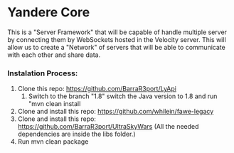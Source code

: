 # Yandere Core
This is a "Server Framework" that will be capable of handle multiple server by connecting them by WebSockets hosted
in the Velocity server. This will allow us to create a "Network" of servers that will be able to communicate with
each other and share data.



### Instalation Process:

1. Clone this repo: https://github.com/BarraR3port/LyApi
    1. Switch to the branch "1.8" switch the Java version to 1.8 and run "mvn clean install
2. Clone and install this repo: https://github.com/whilein/fawe-legacy
3. Clone and install this repo: https://github.com/BarraR3port/UltraSkyWars (All the needed dependencies are inside the libs folder.)
4. Run mvn clean package